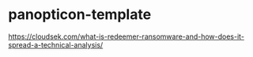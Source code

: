 # panopticon-template

https://cloudsek.com/what-is-redeemer-ransomware-and-how-does-it-spread-a-technical-analysis/
